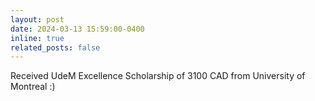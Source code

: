 ```yaml
---
layout: post
date: 2024-03-13 15:59:00-0400
inline: true
related_posts: false
---
```


Received UdeM Excellence Scholarship of 3100 CAD from University of Montreal :)

